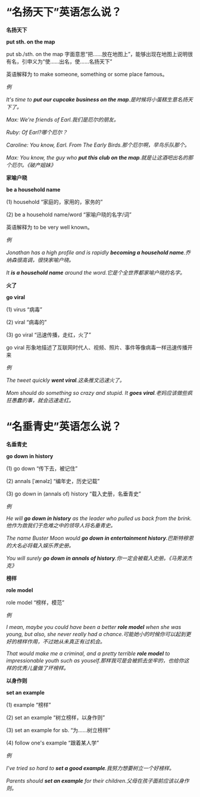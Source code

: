 # “名扬天下”英语怎么说？

**名扬天下**

**put sth. on the map**

put sb./sth. on the map 字面意思“把……放在地图上”，能够出现在地图上说明很有名，引申义为“使……出名，使……名扬天下”

英语解释为 to make someone, something or some place famous。

_例_

_It's time to **put our cupcake business on the map**.是时候将小蛋糕生意名扬天下了。_

_Max: We're friends of Earl.我们是厄尔的朋友。_

_Ruby: Of Earl?哪个厄尔？_

_Caroline: You know, Earl. From The Early Birds.那个厄尔啊，早鸟乐队那个。_

_Max: You know, the guy who **put this club on the map**.就是让这酒吧出名的那个厄尔。《破产姐妹》_

**家喻户晓**

**be a household name**

(1) household “家庭的，家用的，家务的”

(2) be a household name/word “家喻户晓的名字/词”

英语解释为 to be very well known。

_例_

_Jonathan has a high profile and is rapidly **becoming a household name**.乔纳森很高调，很快家喻户晓。_

_It **is a household name** around the word.它是个全世界都家喻户晓的名字。_

**火了**

**go viral**

(1) virus “病毒”

(2) viral “病毒的”

(3) go viral “迅速传播，走红，火了”

go viral 形象地描述了互联网时代人、视频、照片、事件等像病毒一样迅速传播开来

_例_

_The tweet quickly **went viral**.这条推文迅速火了。_

_Mom should do something so crazy and stupid. It **goes viral**.老妈应该做些疯狂愚蠢的事，就会迅速走红。_

# “名垂青史”英语怎么说？

**名垂青史**

**go down in history**

(1) go down “传下去，被记住”

(2) annals [ˈænəlz] “编年史，历史记载”

(3) go down in (annals of) history “载入史册，名垂青史”

_例_

_He will **go down in history** as the leader who pulled us back from the brink.他作为救我们于危难之中的领导人将名垂青史。_

_The name Buster Moon would **go down in entertainment history**.巴斯特穆恩的大名必将载入娱乐界史册。_

_You will surely **go down in annals of history**.你一定会被载入史册。《马男波杰克》_

**榜样**

**role model**

role model “榜样，模范”

_例_

_I mean, maybe you could have been a better **role model** when she was young, but also, she never really had a chance.可能她小的时候你可以起到更好的榜样作用，不过她从未真正有过机会。_

_That would make me a criminal, and a pretty terrible **role model** to impressionable youth such as youself.那样我可是会被抓去坐牢的，也给你这样的优秀儿童做了坏榜样。_

**以身作则**

**set an example**

(1) example “榜样”

(2) set an example “树立榜样，以身作则”

(3) set an example for sb. “为……树立榜样”

(4) follow one's example “跟着某人学”

_例_

_I've tried so hard to **set a good example**.我努力想要树立一个好榜样。_

_Parents should **set an example** for their children.父母在孩子面前应该以身作则。_
